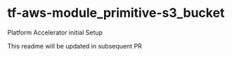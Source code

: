 # tf-aws-module_primitive-s3_bucket
Platform Accelerator initial Setup

This readme will be updated in subsequent PR